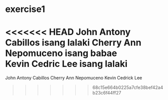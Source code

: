 # exercise1
<<<<<<< HEAD
John Antony Cabillos isang lalaki
Cherry Ann Nepomuceno isang babae       
Kevin Cedric Lee isang lalaki
=======
John Antony Cabillos
Cherry Ann Nepomuceno
Kevin Cedrick Lee
>>>>>>> 68c15e664b0225a7cfe38bef42a4b23c6f44ff27
